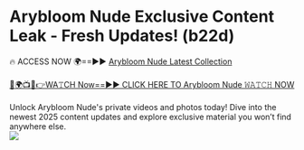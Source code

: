 # Arybloom Nude Exclusive Content Leak - Fresh Updates! (b22d)

🔥 ACCESS NOW 🌍==►► <a href="https://tinyurl.com/yc657z5k" rel="nofollow">Arybloom Nude Latest Collection</a>
<br><br>
[🔴🌍📺📱👉WA𝚃CH Now==►► CLICK HERE TO Arybloom Nude 𝚆𝙰𝚃𝙲𝙷 NOW](https://tinyurl.com/yc657z5k)
<br><br>
Unlock Arybloom Nude's private videos and photos today! Dive into the newest 2025 content updates and explore exclusive material you won’t find anywhere else.
<br>
<a href="https://tinyurl.com/yc657z5k" rel="nofollow" data-target="animated-image.originalLink"><img src="https://camo.githubusercontent.com/8a4f000d20f83aca3bf7ec5f350d767afa0574a8a352519fd8cfa583a6f93a33/68747470733a2f2f692e696d6775722e636f6d2f644a486b345a712e676966" data-canonical-src="https://i.imgur.com/dJHk4Zq.gif" style="max-width: 100%; display: inline-block;" data-target="animated-image.originalImage"></a>
<br>
